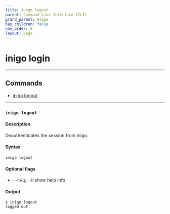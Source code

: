 ```yaml
---
title: inigo logout
parent: Command Line Interface (CLI)
grand_parent: Usage
has_children: false
nav_order: 8
layout: page
---
```


# inigo login
---

## Commands
- [inigo logout](#inigo-logout)

---

### ```inigo logout```
#### **Description**
Deauthenticates the session from Inigo.

#### **Syntax**
```
inigo logout
```

#### Optional flags
* `--help`, `-h`
show help info


#### **Output**
```
$ inigo logout
logged out
```
